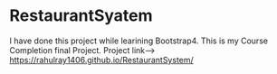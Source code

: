 # RestaurantSyatem
I have done this project while learining Bootstrap4.
This is my Course Completion final Project.
Project link-->    https://rahulray1406.github.io/RestaurantSystem/
